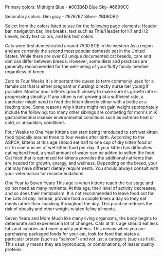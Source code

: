 Primary colors:
Midnight Blue - #003B6D
Blue Sky- #6699CC


Secondary colors:
Dim gray - #676767
Silver- #BDBDBD

Select from the colors listed to use for the following page elements:
Header bar, 
navigation bar, 
line breaks, 
text such as Title/Header for H1 and H2 Levels, 
body text colors, and 
link text colors 


Cats were first domesticated around 7500 BCE in the western Asia region and are currently the second most popular domestic pet in the United States. While there are over 60 unique documented cat breeds, care and diet can differ between breeds. However, some diets and practices are generally recommended for the well-being of your fluffy family member regardless of breed.

Zero to Four Weeks
It is important the queen (a term commonly used for a female cat that is either pregnant or nursing) directly nurse her young if possible. Monitor your kitten’s growth closely to make sure its growth rate is progressing steadily. If any kitten is not growing at a sufficient rate, a caretaker might need to feed the kitten directly either with a bottle or a feeding tube. Some reasons why kittens might not gain weight appropriately include the following:
too many other siblings are competing for mom's milk
gastrointestinal disease
environmental conditions such as extreme heat or cold, or unsanitary conditions

Four Weeks to One Year
Kittens can start being introduced to soft wet kitten food typically around three to four weeks after birth. According to the ASPCA, kittens at this age should eat half to one cup of dry kitten food or six to nine ounces of wet kitten food per day. If your kitten has difficulties eating hard food, a small amount of water can be added to soften the food. Cat food that is optimized for kittens provides the additional nutrients that are needed for growth, energy, and wellness. Depending on the breed, your cat may have different dietary requirements. You should always consult with your veterinarian for recommendations.

One Year to Seven Years
This age is when kittens reach the cat stage and do not need as many nutrients. At this age, their level of activity decreases, and so does their metabolism. It is not recommended to leave food out for the cats all day. Instead, provide food a couple times a day so they eat meals rather than snacking throughout the day. This practice reduces the risk of obesity and other weight-related feline ailments.

Seven Years and More
Much like many living organisms, the body begins to deteriorate and experience a lot of changes. Cats at this age should eat less fats and calories and more quality proteins. This means when you are purchasing packaged foods for your cat, look for food that states a particular protein (such as "salmon") and not just a category (such as fish). This usually means they are byproducts, or combinations, of lesser quality proteins.



